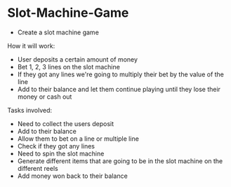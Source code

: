 # Slot-Machine-Game
- Create a slot machine game

How it will work:
- User deposits a certain amount of money
- Bet 1, 2, 3 lines on the slot machine
- If they got any lines we're going to multiply their bet by the value of the line
- Add to their balance and let them continue playing until they lose their money or cash out

Tasks involved:
- Need to collect the users deposit
- Add to their balance
- Allow them to bet on a line or multiple line
- Check if they got any lines
- Need to spin the slot machine
- Generate different items that are going to be in the slot machine on the different reels
- Add money won back to their balance
